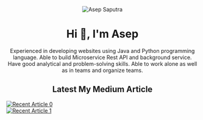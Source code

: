 <p align="center">
<img src="https://komarev.com/ghpvc/?username=asepscareer" alt="Asep Saputra" /> </p>
<h1 align="center">Hi 👋, I'm Asep</h1>
<p align="center">
  Experienced in developing websites using Java and Python programming language. Able to build Microservice Rest API and background service. Have good analytical and problem-solving skills. Able to work alone as well as in teams and organize teams.
</p>

<h2 align="center">Latest My Medium Article</h2>


<div class="row">
  
  <div class="column">
    <a target="_blank" href="https://github-readme-medium-recent-article.vercel.app/medium/@asepsaputra/0">
      <img src="https://github-readme-medium-recent-article.vercel.app/medium/@asepsaputra/0" alt="Recent Article 0">
    </a>
  </div>
    
  <div class="column">
    <a target="_blank" href="https://github-readme-medium-recent-article.vercel.app/medium/@asepsaputra/1">
      <img src="https://github-readme-medium-recent-article.vercel.app/medium/@asepsaputra/1" alt="Recent Article 1">
    </a>
  </div>
    
</div>
